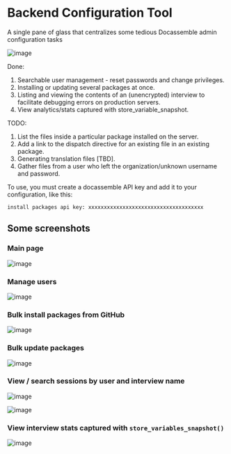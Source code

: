 # Backend Configuration Tool

A single pane of glass that centralizes some tedious Docassemble admin configuration tasks

![image](https://user-images.githubusercontent.com/7645641/123702117-bdd7d300-d830-11eb-8c0e-8e204d912ff8.png)

Done: 

1. Searchable user management - reset passwords and change privileges.
1. Installing or updating several packages at once.
1. Listing and viewing the contents of an (unencrypted) interview to facilitate debugging errors on production servers.
1. View analytics/stats captured with store_variable_snapshot.


TODO:

1. List the files inside a particular package installed on the server.
1. Add a link to the dispatch directive for an existing file in an existing package.
1. Generating translation files [TBD].
1. Gather files from a user who left the organization/unknown username and password.

To use, you must create a docassemble API key and add it to your
configuration, like this:

`install packages api key: xxxxxxxxxxxxxxxxxxxxxxxxxxxxxxxxxxxxx`

## Some screenshots

### Main page
![image](https://user-images.githubusercontent.com/7645641/123702117-bdd7d300-d830-11eb-8c0e-8e204d912ff8.png)

### Manage users

![image](https://user-images.githubusercontent.com/7645641/123702231-e069ec00-d830-11eb-94dc-5ec0abb86bc9.png)

### Bulk install packages from GitHub

![image](https://user-images.githubusercontent.com/7645641/123702290-efe93500-d830-11eb-9fdf-a5935ff4078e.png)

### Bulk update packages

![image](https://user-images.githubusercontent.com/7645641/123702362-068f8c00-d831-11eb-9ce4-df7a67ffcfeb.png)

### View / search sessions by user and interview name

![image](https://user-images.githubusercontent.com/7645641/123702422-1d35e300-d831-11eb-84d5-5e7385deb901.png)

![image](https://user-images.githubusercontent.com/7645641/123702464-2cb52c00-d831-11eb-80fc-f2291e824eae.png)

### View interview stats captured with `store_variables_snapshot()`

![image](https://user-images.githubusercontent.com/7645641/123702623-5e2df780-d831-11eb-8937-6625df74ab22.png)

